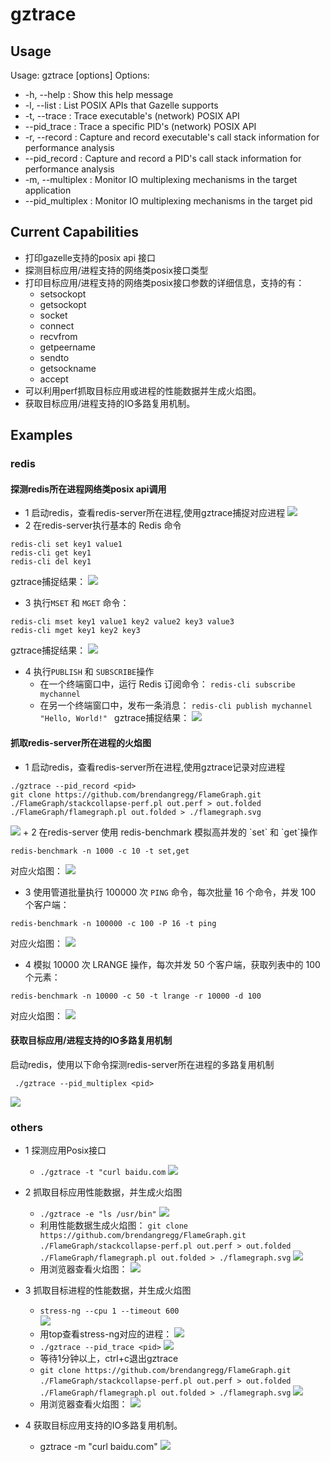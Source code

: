 # gztrace

## Usage
Usage: gztrace [options]
Options:
+ -h, --help           : Show this help message
+ -l, --list           : List POSIX APIs that Gazelle supports
+ -t, --trace <cmd>    : Trace executable's (network) POSIX API
+ --pid_trace <pid>: Trace a specific PID's (network) POSIX API
+ -r, --record <cmd>   : Capture and record executable's call stack information for performance analysis
+ --pid_record <pid>: Capture and record a PID's call stack information for performance analysis
+ -m, --multiplex <cmd>: Monitor IO multiplexing mechanisms in the target application
+ --pid_multiplex <pid>: Monitor IO multiplexing mechanisms in the target pid
## Current Capabilities
+ 打印gazelle支持的posix api 接口
+ 探测目标应用/进程支持的网络类posix接口类型
+ 打印目标应用/进程支持的网络类posix接口参数的详细信息，支持的有：
  + setsockopt
  + getsockopt
  + socket
  + connect
  + recvfrom
  + getpeername
  + sendto
  + getsockname
  + accept
+ 可以利用perf抓取目标应用或进程的性能数据并生成火焰图。
+ 获取目标应用/进程支持的IO多路复用机制。
## Examples
### redis
#### 探测redis所在进程网络类posix api调用
+ 1 启动redis，查看redis-server所在进程,使用gztrace捕捉对应进程
  <img src="./assets/image/redis_example10.png">
+ 2 在redis-server执行基本的 Redis 命令
```shell
redis-cli set key1 value1
redis-cli get key1
redis-cli del key1

```
gztrace捕捉结果：
<img src="./assets/image/redis_example11.png">

+ 3 执行`MSET` 和 `MGET` 命令：
```shell
redis-cli mset key1 value1 key2 value2 key3 value3
redis-cli mget key1 key2 key3

```
gztrace捕捉结果：
<img src="./assets/image/redis_example12.png">

+ 4 执行`PUBLISH` 和 `SUBSCRIBE`操作
  + 在一个终端窗口中，运行 Redis 订阅命令：
    ```redis-cli subscribe mychannel  ```
  + 在另一个终端窗口中，发布一条消息：
    ```redis-cli publish mychannel "Hello, World!" ```
    gztrace捕捉结果：
    <img src="./assets/image/redis_example13.png">

#### 抓取redis-server所在进程的火焰图
+  1 启动redis，查看redis-server所在进程,使用gztrace记录对应进程
```shell
./gztrace --pid_record <pid>
git clone https://github.com/brendangregg/FlameGraph.git
./FlameGraph/stackcollapse-perf.pl out.perf > out.folded
./FlameGraph/flamegraph.pl out.folded > ./flamegraph.svg

```
  <img src="./assets/image/redis_example20.png">
+ 2 在redis-server 使用 redis-benchmark 模拟高并发的 `set` 和 `get`操作 

```shell
redis-benchmark -n 1000 -c 10 -t set,get
```
对应火焰图：
<img src="./assets/image/redis_example21.svg">
+ 3 使用管道批量执行 100000 次 `PING` 命令，每次批量 16 个命令，并发 100 个客户端：

``` shell
redis-benchmark -n 100000 -c 100 -P 16 -t ping
```
对应火焰图：
<img src="./assets/image/redis_example22.svg">

+ 4 模拟 10000 次 LRANGE 操作，每次并发 50 个客户端，获取列表中的 100 个元素：
```shell
redis-benchmark -n 10000 -c 50 -t lrange -r 10000 -d 100
```
对应火焰图：
<img src="./assets/image/redis_example23.svg">
#### 获取目标应用/进程支持的IO多路复用机制
启动redis，使用以下命令探测redis-server所在进程的多路复用机制
```shell
 ./gztrace --pid_multiplex <pid>
```
<img src="./assets/image/redis_example31.png">

### others
+ 1 探测应用Posix接口
  + `./gztrace -t "curl baidu.com`
    <img src="./assets/image/trace_example.png">
+ 2 抓取目标应用性能数据，并生成火焰图
  + `./gztrace -e "ls /usr/bin"`
    <img src="./assets/image/record_example_00.png">
  + 利用性能数据生成火焰图：
    `git clone https://github.com/brendangregg/FlameGraph.git`
    `./FlameGraph/stackcollapse-perf.pl out.perf > out.folded`
    `./FlameGraph/flamegraph.pl out.folded > ./flamegraph.svg`
    <img src="./assets/image/record_example_01.png">
  + 用浏览器查看火焰图：
    <img src="./assets/image/record_example_02.png">


+ 3 抓取目标进程的性能数据，并生成火焰图
  + `stress-ng --cpu 1 --timeout 600`  
    <img src="./assets/image/record_example_10.png">
  + 用top查看stress-ng对应的进程：
    <img src="./assets/image/record_example_14.png">
  + `./gztrace --pid_trace <pid>`
    <img src="./assets/image/record_example_11.png">
  + 等待1分钟以上，ctrl+c退出gztrace
  + `git clone https://github.com/brendangregg/FlameGraph.git`
    `./FlameGraph/stackcollapse-perf.pl out.perf > out.folded`
    `./FlameGraph/flamegraph.pl out.folded > ./flamegraph.svg`
    <img src="./assets/image/record_example_12.png">
  + 用浏览器查看火焰图：
    <img src="./assets/image/record_example_13.png">
+ 4 获取目标应用支持的IO多路复用机制。
  +  gztrace -m "curl baidu.com"
     <img src="./assets/image/IO_example.png">



